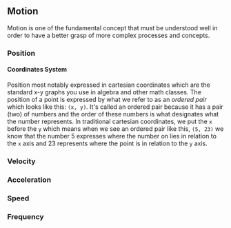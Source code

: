 ## Motion

Motion is one of the fundamental concept that must be understood well in order to have a better grasp of more complex processes and concepts.


### Position

#### Coordinates System
Position most notably expressed in cartesian coordinates which are the standard x-y graphs you use in algebra and other math classes. The position of a point is expressed by what we refer to as an *ordered pair* which looks like this: `(x, y)`. It's called an ordered pair because it has a pair (two) of numbers and the order of these numbers is what designates what the number represents. In traditional cartesian coordinates, we put the `x` before the `y` which means when we see an ordered pair like this, `(5, 23)` we know that the number 5 expresses where the number on lies in relation to the `x` axis and 23 represents where the point is in relation to the `y` axis.


### Velocity


### Acceleration

### Speed


### Frequency



